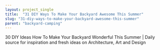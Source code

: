 ```yaml
---
layout: project_single
title:  "31 DIY Ways To Make Your Backyard Awesome This Summer"
slug: "31-diy-ways-to-make-your-backyard-awesome-this-summer"
parent: "backyard-camping"
---
```

30 DIY Ideas How To Make Your Backyard Wonderful This Summer | Daily source for inspiration and fresh ideas on Architecture, Art and Design